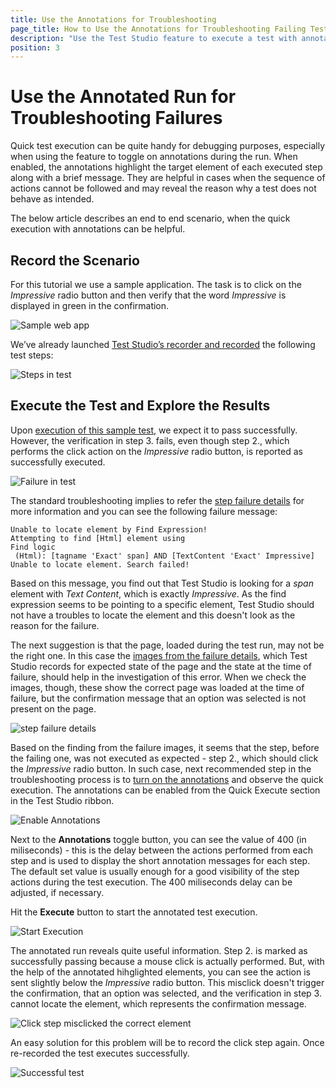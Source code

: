 ```yaml
---
title: Use the Annotations for Troubleshooting
page_title: How to Use the Annotations for Troubleshooting Failing Test?
description: "Use the Test Studio feature to execute a test with annotations to troubleshoot a failing test and debug the errors, which caused it. My test fails and I am not sure what causes the error." 
position: 3
---
```

# Use the Annotated Run for Troubleshooting Failures

Quick test execution can be quite handy for debugging purposes, especially when using the feature to toggle on annotations during the run. When enabled, the annotations highlight the target element of each executed step along with a brief message. They are helpful in cases when the sequence of actions cannot be followed and may reveal the reason why a test does not behave as intended.

The below article describes an end to end scenario, when the quick execution with annotations can be helpful.

## Record the Scenario

For this tutorial we use a sample application. The task is to click on the _Impressive_ radio button and then verify that the word _Impressive_ is displayed in green in the confirmation.

![Sample web app](/img/automated-tests/troubleshooting/use-annotated-run/1WebApp.png)

We’ve already launched <a href="/automated-tests/recording/overview#start-a-recording-session" target="_blank">Test Studio’s recorder and recorded</a> the following test steps:

![Steps in test](/img/automated-tests/troubleshooting/use-annotated-run/2RecordedTest.png)

## Execute the Test and Explore the Results

Upon <a href="/automated-tests/test-execution/quick-execution" target="_blank">execution of this sample test</a>, we expect it to pass successfully. However, the verification in step 3. fails, even though step 2., which performs the click action on the _Impressive_ radio button, is reported as successfully executed.

![Failure in test](/img/automated-tests/troubleshooting/use-annotated-run/3StepFails.png)

The standard troubleshooting implies to refer the <a href="/automated-tests/test-results/step-failure-details" target="_blank">step failure details</a> for more information and you can see the following failure message:

```
Unable to locate element by Find Expression!
Attempting to find [Html] element using 
Find logic 
 (Html): [tagname 'Exact' span] AND [TextContent 'Exact' Impressive]
Unable to locate element. Search failed!
```

Based on this message, you find out that Test Studio is looking for a _span_ element with _Text Content_, which is exactly _Impressive_. As the find expression seems to be pointing to a specific element, Test Studio should not have a troubles to locate the element and this doesn't look as the reason for the failure.

The next suggestion is that the page, loaded during the test run, may not be the right one. In this case the <a href="/automated-tests/test-results/step-failure-details#images-tab" target="_blank">images from the failure details</a>, which Test Studio records for expected state of the page and the state at the time of failure, should help in the investigation of this error. When we check the images, though, these show the correct page was loaded at the time of failure, but the confirmation message that an option was selected is not present on the page.

![step failure details](/img/automated-tests/troubleshooting/use-annotated-run/4StepFailureDetails.png)

Based on the finding from the failure images, it seems that the step, before the failing one, was not executed as expected - step 2., which should click the _Impressive_ radio button. In such case, next recommended step in the troubleshooting process is to <a href="/automated-tests/test-execution/quick-run-annotations" target="_blank">turn on the annotations</a> and observe the quick execution. The annotations can be enabled from the Quick Execute section in the Test Studio ribbon.

![Enable Annotations](/img/automated-tests/troubleshooting/use-annotated-run/5EnableAnnotations.png)

Next to the __Annotations__ toggle button, you can see the value of 400 (in miliseconds) - this is the delay between the actions performed from each step and is used to display the short annotation messages for each step. The default set value is usually enough for a good visibility of the step actions during the test execution. The 400 miliseconds delay can be adjusted, if necessary. 

Hit the __Execute__ button to start the annotated test execution.

![Start Execution](/img/automated-tests/troubleshooting/use-annotated-run/6ExecuteButton.png)

The annotated run reveals quite useful information. Step 2. is marked as successfully passing because a mouse click is actually performed. But, with the help of the annotated hihglighted elements, you can see the action is sent slightly below the _Impressive_ radio button. This misclick doesn't trigger the confirmation, that an option was selected, and the verification in step 3. cannot locate the element, which represents the confirmation message.

![Click step misclicked the correct element](/img/automated-tests/troubleshooting/use-annotated-run/7AnnotatedClick.png)

An easy solution for this problem will be to record the click step again. Once re-recorded the test executes successfully.

![Successful test](/img/automated-tests/troubleshooting/use-annotated-run/8TestPasses.png)